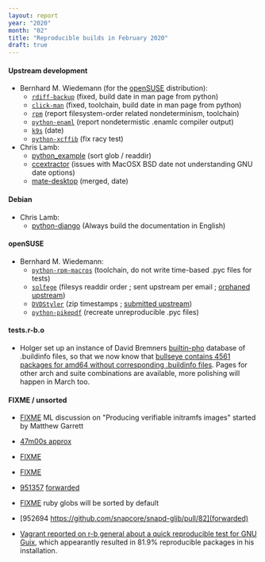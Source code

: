 ```yaml
---
layout: report
year: "2020"
month: "02"
title: "Reproducible builds in February 2020"
draft: true
---
```


#### Upstream development

* Bernhard M. Wiedemann (for the [openSUSE](https://www.opensuse.org/) distribution):
    * [`rdiff-backup`](https://github.com/rdiff-backup/rdiff-backup/pull/258) (fixed, build date in man page from python)
    * [`click-man`](https://github.com/click-contrib/click-man/pull/37) (fixed, toolchain, build date in man page from python)
    * [`rpm`](https://github.com/rpm-software-management/rpm/issues/1056) (report filesystem-order related nondeterminism, toolchain)
    * [`python-enaml`](https://github.com/nucleic/enaml/issues/397) (report nondetermistic .enamlc compiler output)
    * [`k9s`](https://github.com/derailed/k9s/pull/572) (date)
    * [`python-xcffib`](https://github.com/tych0/xcffib/pull/100) (fix racy test)
* Chris Lamb:
    * [python_example](https://github.com/pybind/python_example/pull/53) (sort glob / readdir)
    * [ccextractor](https://github.com/CCExtractor/ccextractor/issues/1230) (issues with MacOSX BSD date not understanding GNU date options)
    * [mate-desktop](https://github.com/mate-desktop/mate-desktop/pull/430) (merged, date)

#### Debian

* Chris Lamb:
    * [python-django](https://salsa.debian.org/python-team/modules/python-django/commit/e43666ba7bdb8cbc73c6c738a11de44fb66fa9c0) (Always build the documentation in English)

#### openSUSE

* Bernhard M. Wiedemann:
    * [`python-rpm-macros`](https://github.com/openSUSE/python-rpm-macros/pull/42) (toolchain, do not write time-based .pyc files for tests)
    * [`solfege`](https://build.opensuse.org/request/show/778645) (filesys readdir order ; sent upstream per email ; [orphaned upstream](https://savannah.gnu.org/bugs/index.php?53159))
    * [`DVDStyler`](https://build.opensuse.org/request/show/775706) (zip timestamps ; [submitted upstream](https://sourceforge.net/p/dvdstyler/DVDStyler/merge-requests/1/))
    * [`python-pikepdf`](https://build.opensuse.org/request/show/778615) (recreate unreproducible .pyc files)

#### tests.r-b.o

* Holger set up an instance of David Bremners [builtin-pho](https://salsa.debian.org/bremner/builtin-pho/) database of .buildinfo files, so that we now know that [bullseye contains 4561 packages for amd64 without corresponding .buildinfo files](https://tests.reproducible-builds.org/debian/bullseye/amd64/index_buildinfo.html). Pages for other arch and suite combinations are available, more polishing will happen in March too.

#### FIXME / unsorted

* [FIXME](https://lists.debian.org/debian-devel/2020/02/msg00121.html) ML discussion on "Producing verifiable initramfs images" started by Matthew Garrett

* [47m00s approx](https://fosdem.org/2020/schedule/event/debate_license_compliance/)

* [FIXME](https://bugs.debian.org/796257)

* [FIXME](https://bugs.debian.org/943956#32)

* [951357](https://bugs.debian.org/951357) [forwarded](https://github.com/mate-desktop/mate-desktop/pull/430)

* [FIXME](https://bugs.ruby-lang.org/issues/8709) ruby globs will be sorted by default

* [952694 https://github.com/snapcore/snapd-glib/pull/82](forwarded)

* [Vagrant reported on r-b general about a quick reproducible test for GNU Guix](https://lists.reproducible-builds.org/pipermail/rb-general/2020-February/001810.html), which appearantly resulted in 81.9% reproducible packages in his installation.

